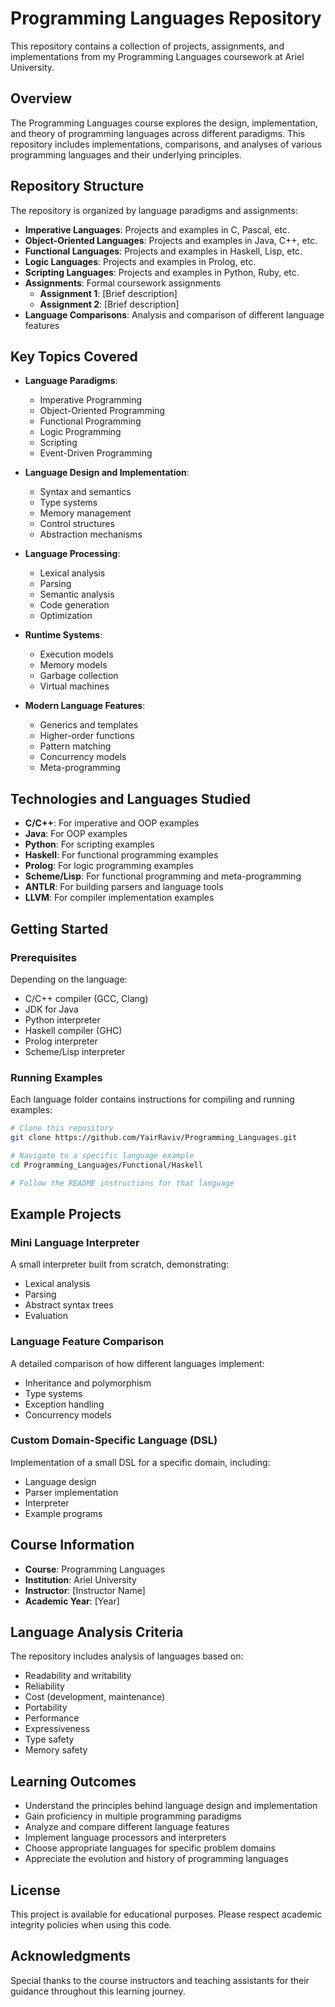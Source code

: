 # Programming Languages Repository

This repository contains a collection of projects, assignments, and implementations from my Programming Languages coursework at Ariel University.

## Overview

The Programming Languages course explores the design, implementation, and theory of programming languages across different paradigms. This repository includes implementations, comparisons, and analyses of various programming languages and their underlying principles.

## Repository Structure

The repository is organized by language paradigms and assignments:

- **Imperative Languages**: Projects and examples in C, Pascal, etc.
- **Object-Oriented Languages**: Projects and examples in Java, C++, etc.
- **Functional Languages**: Projects and examples in Haskell, Lisp, etc.
- **Logic Languages**: Projects and examples in Prolog, etc.
- **Scripting Languages**: Projects and examples in Python, Ruby, etc.
- **Assignments**: Formal coursework assignments
  - **Assignment 1**: [Brief description]
  - **Assignment 2**: [Brief description]
- **Language Comparisons**: Analysis and comparison of different language features

## Key Topics Covered

- **Language Paradigms**:
  - Imperative Programming
  - Object-Oriented Programming
  - Functional Programming
  - Logic Programming
  - Scripting
  - Event-Driven Programming

- **Language Design and Implementation**:
  - Syntax and semantics
  - Type systems
  - Memory management
  - Control structures
  - Abstraction mechanisms

- **Language Processing**:
  - Lexical analysis
  - Parsing
  - Semantic analysis
  - Code generation
  - Optimization

- **Runtime Systems**:
  - Execution models
  - Memory models
  - Garbage collection
  - Virtual machines

- **Modern Language Features**:
  - Generics and templates
  - Higher-order functions
  - Pattern matching
  - Concurrency models
  - Meta-programming

## Technologies and Languages Studied

- **C/C++**: For imperative and OOP examples
- **Java**: For OOP examples
- **Python**: For scripting examples
- **Haskell**: For functional programming examples
- **Prolog**: For logic programming examples
- **Scheme/Lisp**: For functional programming and meta-programming
- **ANTLR**: For building parsers and language tools
- **LLVM**: For compiler implementation examples

## Getting Started

### Prerequisites

Depending on the language:
- C/C++ compiler (GCC, Clang)
- JDK for Java
- Python interpreter
- Haskell compiler (GHC)
- Prolog interpreter
- Scheme/Lisp interpreter

### Running Examples

Each language folder contains instructions for compiling and running examples:

```bash
# Clone this repository
git clone https://github.com/YairRaviv/Programming_Languages.git

# Navigate to a specific language example
cd Programming_Languages/Functional/Haskell

# Follow the README instructions for that language
```

## Example Projects

### Mini Language Interpreter

A small interpreter built from scratch, demonstrating:
- Lexical analysis
- Parsing
- Abstract syntax trees
- Evaluation

### Language Feature Comparison

A detailed comparison of how different languages implement:
- Inheritance and polymorphism
- Type systems
- Exception handling
- Concurrency models

### Custom Domain-Specific Language (DSL)

Implementation of a small DSL for a specific domain, including:
- Language design
- Parser implementation
- Interpreter
- Example programs

## Course Information

- **Course**: Programming Languages
- **Institution**: Ariel University
- **Instructor**: [Instructor Name]
- **Academic Year**: [Year]

## Language Analysis Criteria

The repository includes analysis of languages based on:
- Readability and writability
- Reliability
- Cost (development, maintenance)
- Portability
- Performance
- Expressiveness
- Type safety
- Memory safety

## Learning Outcomes

- Understand the principles behind language design and implementation
- Gain proficiency in multiple programming paradigms
- Analyze and compare different language features
- Implement language processors and interpreters
- Choose appropriate languages for specific problem domains
- Appreciate the evolution and history of programming languages

## License

This project is available for educational purposes. Please respect academic integrity policies when using this code.

## Acknowledgments

Special thanks to the course instructors and teaching assistants for their guidance throughout this learning journey.
